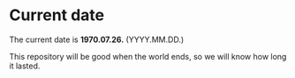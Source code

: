 # Current date

The current date is **1970.07.26.** (YYYY.MM.DD.)

This repository will be good when the world ends, so we will know how long it lasted.